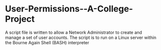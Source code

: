 # User-Permissions--A-College-Project
A script file is written to allow a Network Administrator to create and manage a set of user accounts. The script is to run on a Linux server within the Bourne Again Shell (BASH) interpreter
